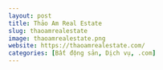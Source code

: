 ```yaml
---
layout: post
title: Thảo Am Real Estate
slug: thaoamrealestate
image: thaoamrealestate.png
website: https://thaoamrealestate.com/
categories: [Bất động sản, Dịch vụ, .com]
---
```

